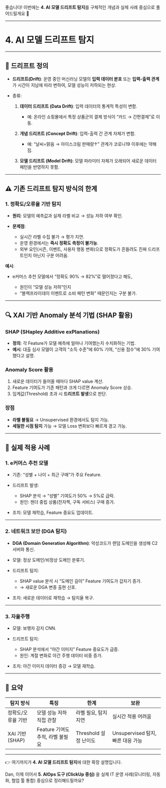 좋습니다! 이번에는 **4. AI 모델 드리프트 탐지**를 구체적인 개념과 실제 사례 중심으로 풀어드릴게요 🚦

---

# 4. AI 모델 드리프트 탐지

---

## 🎯 드리프트 정의

* **드리프트(Drift)**: 운영 중인 머신러닝 모델의 **입력 데이터 분포** 또는 **입력-출력 관계**가 시간이 지남에 따라 변하여, 모델 성능이 저하되는 현상.
* 종류:

  1. **데이터 드리프트 (Data Drift)**: 입력 데이터의 통계적 특성이 변함.

     * 예: 온라인 쇼핑몰에서 특정 상품군의 결제 방식이 “카드 → 간편결제”로 이동.
  2. **개념 드리프트 (Concept Drift)**: 입력-출력 간 관계 자체가 변함.

     * 예: “날씨=맑음 → 아이스크림 판매량↑” 관계가 코로나19 이후에는 약해짐.
  3. **모델 드리프트 (Model Drift)**: 모델 파라미터 자체가 오래되어 새로운 데이터 패턴을 반영하지 못함.

---

## ⚠️ 기존 드리프트 탐지 방식의 한계

### 1. **정확도/오류율 기반 탐지**

* **원리**: 모델의 예측값과 실제 라벨 비교 → 성능 저하 여부 확인.
* **문제점**:

  * 실시간 라벨 수집 불가 → 평가 지연.
  * 운영 환경에서는 **즉시 정확도 측정이 불가능**.
  * 외부 요인(시즌, 이벤트, 사용자 행동 변화)으로 정확도가 흔들려도 진짜 드리프트인지 아닌지 구분 어려움.

**예시**:

* e커머스 추천 모델에서 “정확도 90% → 82%”로 떨어졌다고 해도,

  * 원인이 “모델 성능 저하”인지
  * “블랙프라이데이 이벤트로 소비 패턴 변화” 때문인지는 구분 불가.

---

## 🔍 XAI 기반 Anomaly 분석 기법 (SHAP 활용)

### SHAP (SHapley Additive exPlanations)

* **정의**: 각 Feature가 모델 예측에 얼마나 기여했는지 수치화하는 기법.
* **예시**: 대출 심사 모델이 고객의 “소득 수준”에 60% 기여, “신용 점수”에 30% 기여했다고 설명.

### Anomaly Score 활용

1. 새로운 데이터가 들어올 때마다 SHAP value 계산.
2. Feature 기여도가 기존 패턴과 크게 다르면 Anomaly Score 상승.
3. 임계값(Threshold) 초과 시 **드리프트 발생**으로 판단.

### 장점

* **라벨 불필요** → Unsupervised 환경에서도 탐지 가능.
* **세밀한 시점 탐지** 가능 → 모델 Loss 변화보다 빠르게 경고 가능.

---

## 📌 실제 적용 사례

### 1. e커머스 추천 모델

* 기존: “성별 + 나이 + 최근 구매”가 주요 Feature.
* 드리프트 발생:

  * SHAP 분석 → “성별” 기여도가 50% → 5%로 급락.
  * 원인: 젠더 중립 상품(전자책, 구독 서비스) 구매 증가.
* 조치: 모델 재학습, Feature 중요도 업데이트.

---

### 2. 네트워크 보안 (DGA 탐지)

* **DGA (Domain Generation Algorithm)**: 악성코드가 랜덤 도메인을 생성해 C2 서버와 통신.
* 모델: 정상 도메인/비정상 도메인 분류기.
* 드리프트 탐지:

  * SHAP value 분석 시 “도메인 길이” Feature 기여도가 갑자기 증가.
  * → 새로운 DGA 변종 출현 신호.
* 조치: 새로운 데이터로 재학습 → 탐지율 복구.

---

### 3. 자율주행

* 모델: 보행자 감지 CNN.
* 드리프트 탐지:

  * SHAP 분석에서 “야간 이미지” Feature 중요도가 급증.
  * 원인: 계절 변화로 야간 주행 데이터 비중 증가.
* 조치: 야간 이미지 데이터 증강 → 모델 재학습.

---

## 📝 요약

| 탐지 방식         | 특징                     | 한계               | 보완                        |
| ------------- | ---------------------- | ---------------- | ------------------------- |
| 정확도/오류율 기반    | 모델 성능 저하 직접 관찰         | 라벨 필요, 탐지 지연     | 실시간 적용 어려움                |
| XAI 기반 (SHAP) | Feature 기여도 추적, 라벨 불필요 | Threshold 설정 난이도 | Unsupervised 탐지, 빠른 대응 가능 |

---

👉 여기까지가 **4. AI 모델 드리프트 탐지**에 대한 확장 설명입니다.

Dan, 이제 이어서 **5. AIOps 도구 (ClickUp 중심)** 을 실제 IT 운영 사례(모니터링, 자동화, 협업 툴 통합) 중심으로 정리해드릴까요?
